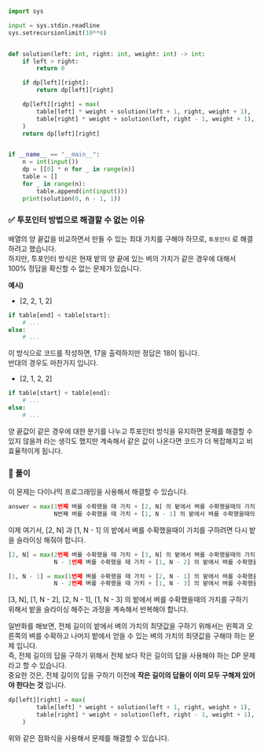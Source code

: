 ```python
import sys

input = sys.stdin.readline
sys.setrecursionlimit(10**6)


def solution(left: int, right: int, weight: int) -> int:
    if left > right:
        return 0

    if dp[left][right]:
        return dp[left][right]

    dp[left][right] = max(
        table[left] * weight + solution(left + 1, right, weight + 1),
        table[right] * weight + solution(left, right - 1, weight + 1),
    )
    return dp[left][right]


if __name__ == "__main__":
    n = int(input())
    dp = [[0] * n for _ in range(n)]
    table = []
    for _ in range(n):
        table.append(int(input()))
    print(solution(0, n - 1, 1))
```

### ✅ 투포인터 방법으로 해결할 수 없는 이유

배열의 양 끝값을 비교하면서 만들 수 있는 최대 가치를 구해야 하므로, `투포인터` 로 해결하려고 했습니다.  
하지만, 투포인터 방식은 현재 밭의 양 끝에 있는 벼의 가치가 같은 경우에 대해서 100% 정답을 확신할 수 없는 문제가 있습니다.

**예시)**

- [2, 2, 1, 2]

```python
if table[end] < table[start]:
    # ...
else:
    # ...
```

이 방식으로 코드를 작성하면, 17을 출력하지만 정답은 18이 됩니다.  
반대의 경우도 마찬가지 입니다.

- [2, 1, 2, 2]

```python
if table[start] < table[end]:
    # ...
else:
    # ...
```

양 끝값이 같은 경우에 대한 분기를 나누고 투포인터 방식을 유지하면 문제를 해결할 수 있지 않을까 라는 생각도 했지만 계속해서 같은 값이 나온다면 코드가 더 복잡해지고 비효율적이게 됩니다.

### 📌 풀이

이 문제는 다이나믹 프로그래밍을 사용해서 해결할 수 있습니다.

```python
answer = max(1번째 벼를 수확했을 때 가치 + [2, N] 의 밭에서 벼를 수확했을때의 가치,
             N번째 벼를 수확했을 때 가치 + [1, N - 1] 의 밭에서 벼를 수확했을때의 가치)
```

이제 여기서, [2, N] 과 [1, N - 1] 의 밭에서 벼를 수확했을때이 가치를 구하려면 다시 밭을 슬라이싱 해줘야 합니다.

```python
[2, N] = max(2번째 벼를 수확했을 때 가치 + [3, N] 의 밭에서 벼를 수확했을때의 가치,
             N - 1번째 벼를 수확했을 때 가치 + [1, N - 2] 의 밭에서 벼를 수확했을때의 가치)

[1, N - 1] = max(1번째 벼를 수확했을 때 가치 + [2, N - 1] 의 밭에서 벼를 수확했을때의 가치,
             N - 2번째 벼를 수확했을 때 가치 + [1, N - 3] 의 밭에서 벼를 수확했을때의 가치)
```

[3, N], [1, N - 2], [2, N - 1], [1, N - 3] 의 밭에서 벼를 수확했을때의 가치를 구하기 위해서 밭을 슬라이싱 해주는 과정을 계속해서 반복해야 합니다.

일반화를 해보면, 전체 길이의 밭에서 벼의 가치의 최댓값을 구하기 위해서는 왼쪽과 오른쪽의 벼를 수확하고 나머지 밭에서 얻을 수 있는 벼의 가치의 최댓값을 구해야 하는 문제 입니다.  
즉, 전체 길이의 답을 구하기 위해서 전체 보다 작은 길이의 답을 사용해야 하는 DP 문제라고 할 수 있습니다.  
중요한 것은, 전체 길이의 답을 구하기 이전에 **작은 길이의 답들이 이미 모두 구해져 있어야 한다는 것** 입니다.

```python
dp[left][right] = max(
        table[left] * weight + solution(left + 1, right, weight + 1),
        table[right] * weight + solution(left, right - 1, weight + 1),
    )
```

위와 같은 점화식을 사용해서 문제를 해결할 수 있습니다.
